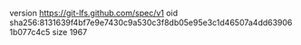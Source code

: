 version https://git-lfs.github.com/spec/v1
oid sha256:8131639f4bf7e9e7430c9a530c3f8db05e95e3c1d46507a4dd639061b077c4c5
size 1967
